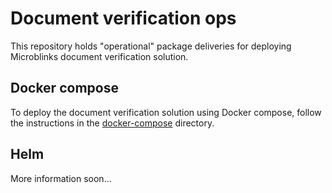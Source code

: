 # Document verification ops

This repository holds "operational" package deliveries for deploying Microblinks document verification solution.

## Docker compose

To deploy the document verification solution using Docker compose, follow the instructions in the [docker-compose](docker-compose) directory.

## Helm

More information soon...